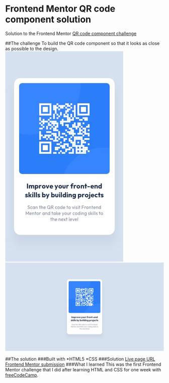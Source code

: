 # Frontend Mentor QR code component solution

Solution to the Frontend Mentor [QR code component challenge](https://www.frontendmentor.io/challenges/qr-code-component-iux_sIO_H)

##The challenge
To build the QR code component so that it looks as close as possible to the design.
![QR code card](./design/mobile-design.jpg)
![QR code card](./design/desktop-design.jpg)

##The solution
###Built with
*HTML5 
*CSS
###Solution 
[Live page URL](https://laurahai.github.io/QR-code/)
[Frontend Mentor submission](https://www.frontendmentor.io/solutions/qr-code-page-using-basic-html-and-css-XBb_QVbGbN)
###What I learned
This was the first Frontend Mentor challenge that I did after learning HTML and CSS for one week with [freeCodeCamp](https://www.freecodecamp.org/).



